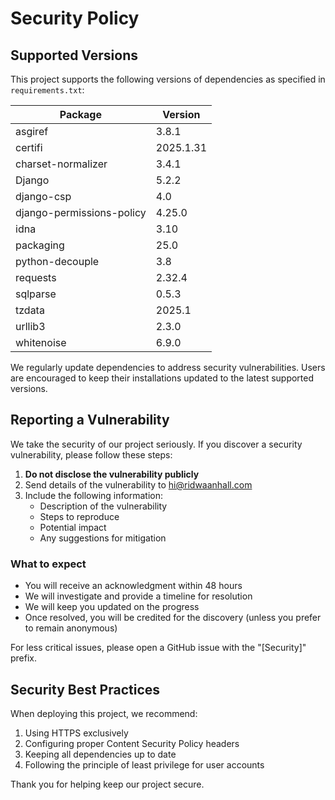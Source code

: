 # Security Policy

## Supported Versions

This project supports the following versions of dependencies as specified in `requirements.txt`:

| Package                   | Version  |
| ------------------------- | -------- |
| asgiref                   | 3.8.1    |
| certifi                   | 2025.1.31|
| charset-normalizer        | 3.4.1    |
| Django                    | 5.2.2    |
| django-csp                | 4.0      |
| django-permissions-policy | 4.25.0   |
| idna                      | 3.10     |
| packaging                 | 25.0     |
| python-decouple           | 3.8      |
| requests                  | 2.32.4   |
| sqlparse                  | 0.5.3    |
| tzdata                    | 2025.1   |
| urllib3                   | 2.3.0    |
| whitenoise                | 6.9.0    |

We regularly update dependencies to address security vulnerabilities. Users are encouraged to keep their installations updated to the latest supported versions.

## Reporting a Vulnerability

We take the security of our project seriously. If you discover a security vulnerability, please follow these steps:

1. **Do not disclose the vulnerability publicly**
2. Send details of the vulnerability to [hi@ridwaanhall.com](mailto:hi@ridwaanhall.com)
3. Include the following information:
    - Description of the vulnerability
    - Steps to reproduce
    - Potential impact
    - Any suggestions for mitigation

### What to expect

- You will receive an acknowledgment within 48 hours
- We will investigate and provide a timeline for resolution
- We will keep you updated on the progress
- Once resolved, you will be credited for the discovery (unless you prefer to remain anonymous)

For less critical issues, please open a GitHub issue with the "[Security]" prefix.

## Security Best Practices

When deploying this project, we recommend:

1. Using HTTPS exclusively
2. Configuring proper Content Security Policy headers
3. Keeping all dependencies up to date
4. Following the principle of least privilege for user accounts

Thank you for helping keep our project secure.
